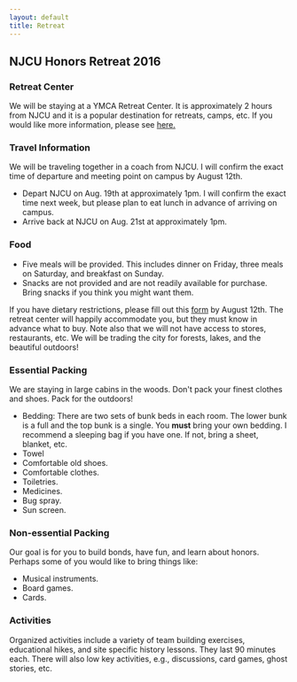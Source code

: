 ```yaml
---
layout: default
title: Retreat
---
```


## NJCU Honors Retreat 2016


### Retreat Center

We will be staying at a YMCA Retreat Center. It is approximately 2 hours from NJCU and it is a popular destination for retreats, camps, etc. If you would like more information, please see [here.](http://www.ymcanyc.org/camps/pages/retreats)

### Travel Information

We will be traveling together in a coach from NJCU. I will confirm the exact time of departure and meeting point on campus by August 12th.  

- Depart NJCU on Aug. 19th at approximately 1pm. I will confirm the exact time next week, but please plan to eat lunch in advance of arriving on campus.  
- Arrive back at NJCU on Aug. 21st at approximately 1pm. 



### Food 


- Five meals will be provided. This includes dinner on Friday, three meals on Saturday, and breakfast on Sunday. 
- Snacks are not provided and are not readily available for purchase. Bring snacks if you think you might want them.  

If you have dietary restrictions, please fill out this [form](https://goo.gl/forms/aOxLIttkfRVyOQpm2) by August 12th. The retreat center will happily accommodate you, but they must know in advance what to buy. Note also that we will not have access to stores, restaurants, etc. We will be trading the city for forests, lakes, and the beautiful outdoors!

### Essential Packing

We are staying in large cabins in the woods. Don't pack your finest clothes and shoes. Pack for the outdoors!

- Bedding: There are two sets of bunk beds in each room. The lower bunk is a full and the top bunk is a single. You **must** bring your own bedding. I recommend a sleeping bag if you have one. If not, bring a sheet, blanket, etc.
- Towel
- Comfortable old shoes. 
- Comfortable clothes.
- Toiletries.
- Medicines. 
- Bug spray. 
- Sun screen. 

### Non-essential Packing 

Our goal is for you to build bonds, have fun, and learn about honors. Perhaps some of you would like to bring things like: 

- Musical instruments.
- Board games. 
- Cards. 

### Activities 

Organized activities include a variety of team building exercises, educational hikes, and site specific history lessons. They last 90 minutes each. There will also low key activities, e.g., discussions, card games, ghost stories, etc. 

